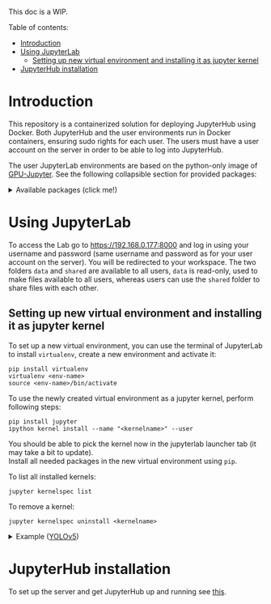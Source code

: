 This doc is a WIP.

Table of contents:
- [Introduction](#introduction)
- [Using JupyterLab](#using-jupyterlab)
  - [Setting up new virtual environment and installing it as jupyter kernel](#setting-up-new-virtual-environment-and-installing-it-as-jupyter-kernel)
- [JupyterHub installation](#jupyterhub-installation)



# Introduction
This repository is a containerized solution for deploying JupyterHub using Docker. Both JupyterHub and the user environments run in Docker containers, ensuring sudo rights for each user. The users must have a user account on the server in order to be able to log into JupyterHub.

The user JupyterLab environments are based on the python-only image of [GPU-Jupyter](https://github.com/iot-salzburg/gpu-jupyter). See the following collapsible section for provided packages:

<details>
    <summary>Available packages (click me!)</summary>

    absl-py==1.4.0
    aiofiles==22.1.0
    aiosqlite==0.18.0
    alembic==1.10.2
    altair==4.2.2
    anyio==3.6.2
    argon2-cffi==21.3.0
    argon2-cffi-bindings==21.2.0
    arrow==1.2.3
    asttokens==2.2.1
    astunparse==1.6.3
    async-generator==1.10
    attrs==22.2.0
    Babel==2.12.1
    backcall==0.2.0
    backports.functools-lru-cache==1.6.4
    beautifulsoup4==4.12.0
    bleach==6.0.0
    blinker==1.5
    bokeh==3.1.0
    boltons==23.0.0
    Bottleneck==1.3.7
    branca==0.6.0
    brotlipy==0.7.0
    cached-property==1.5.2
    cachetools==5.3.0
    certifi==2022.12.7
    certipy==0.1.3
    cffi==1.15.1
    charset-normalizer==3.1.0
    click==8.1.3
    cloudpickle==2.2.1
    colorama==0.4.6
    comm==0.1.3
    conda==23.3.1
    conda-package-handling==2.0.2
    conda_package_streaming==0.7.0
    contourpy==1.0.7
    cryptography==40.0.1
    cycler==0.11.0
    Cython==0.29.33
    cytoolz==0.12.0
    dask==2023.3.0
    debugpy==1.6.6
    decorator==5.1.1
    defusedxml==0.7.1
    dill==0.3.6
    distributed==2023.3.0
    entrypoints==0.4
    exceptiongroup==1.1.1
    executing==1.2.0
    fastjsonschema==2.16.3
    flatbuffers==23.3.3
    flit_core==3.8.0
    fonttools==4.39.3
    fqdn==1.5.1
    fsspec==2023.3.0
    gast==0.4.0
    gitdb==4.0.10
    GitPython==3.1.31
    gmpy2==2.1.2
    google-auth==2.17.1
    google-auth-oauthlib==0.4.6
    google-pasta==0.2.0
    graphviz==0.19.1
    greenlet==2.0.2
    grpcio==1.53.0
    h5py==3.8.0
    HeapDict==1.0.1
    idna==3.4
    imagecodecs==2023.1.23
    imageio==2.27.0
    importlib-metadata==6.1.0
    importlib-resources==5.12.0
    iniconfig==2.0.0
    ipykernel==6.22.0
    ipyleaflet==0.17.2
    ipympl==0.9.3
    ipython==8.12.0
    ipython-genutils==0.2.0
    ipywidgets==8.0.4
    isoduration==20.11.0
    jedi==0.18.2
    Jinja2==3.1.2
    joblib==1.2.0
    json5==0.9.5
    jsonpatch==1.32
    jsonpointer==2.0
    jsonschema==4.17.3
    jupyter_client==8.1.0
    jupyter-contrib-core==0.4.2
    jupyter-contrib-nbextensions==0.7.0
    jupyter_core==5.3.0
    jupyter-events==0.6.3
    jupyter-highlight-selected-word==0.2.0
    jupyter-nbextensions-configurator==0.6.1
    jupyter_server==2.4.0
    jupyter_server_fileid==0.8.0
    jupyter-server-mathjax==0.2.6
    jupyter_server_terminals==0.4.4
    jupyter_server_ydoc==0.8.0
    jupyter-telemetry==0.1.0
    jupyter-ydoc==0.2.3
    jupyterhub==3.1.1
    jupyterlab==3.6.3
    jupyterlab-drawio==0.9.0
    jupyterlab-git==0.41.0
    jupyterlab-pygments==0.2.2
    jupyterlab_server==2.22.0
    jupyterlab-spellchecker==0.7.3
    jupyterlab-widgets==3.0.7
    keras==2.10.0
    Keras-Preprocessing==1.1.2
    kiwisolver==1.4.4
    libclang==16.0.0
    libmambapy==1.4.1
    llvmlite==0.39.1
    locket==1.0.0
    lxml==4.9.2
    lz4==4.3.2
    Mako==1.2.4
    mamba==1.4.1
    Markdown==3.4.3
    MarkupSafe==2.1.2
    matplotlib==3.7.1
    matplotlib-inline==0.1.6
    mistune==2.0.5
    mpmath==1.3.0
    msgpack==1.0.5
    munkres==1.1.4
    nbclassic==0.5.3
    nbclient==0.7.2
    nbconvert==7.2.10
    nbdime==3.1.1
    nbformat==5.8.0
    nest-asyncio==1.5.6
    networkx==3.0
    notebook==6.5.3
    notebook_shim==0.2.2
    numba==0.56.4
    numexpr==2.7.3
    numpy==1.23.5
    oauthlib==3.2.2
    opt-einsum==3.3.0
    packaging==23.0
    pamela==1.0.0
    pandas==2.0.0
    pandocfilters==1.5.0
    parso==0.8.3
    partd==1.3.0
    patsy==0.5.3
    pexpect==4.8.0
    pickleshare==0.7.5
    Pillow==9.4.0
    pip==23.0.1
    pkgutil_resolve_name==1.3.10
    platformdirs==3.2.0
    plotly==5.13.1
    pluggy==1.0.0
    pooch==1.7.0
    prometheus-client==0.16.0
    prompt-toolkit==3.0.38
    protobuf==3.19.6
    psutil==5.9.4
    ptyprocess==0.7.0
    pure-eval==0.2.2
    pyasn1==0.4.8
    pyasn1-modules==0.2.8
    pycosat==0.6.4
    pycparser==2.21
    pycurl==7.45.1
    Pygments==2.14.0
    PyJWT==2.6.0
    pyOpenSSL==23.1.1
    pyparsing==3.0.9
    pyrsistent==0.19.3
    PySocks==1.7.1
    pytest==7.2.2
    python-dateutil==2.8.2
    python-json-logger==2.0.7
    pytz==2023.3
    PyWavelets==1.4.1
    PyYAML==6.0
    pyzmq==25.0.2
    requests==2.28.2
    requests-oauthlib==1.3.1
    rfc3339-validator==0.1.4
    rfc3986-validator==0.1.1
    rise==5.7.1
    rsa==4.9
    ruamel.yaml==0.17.21
    ruamel.yaml.clib==0.2.7
    scikit-image==0.19.3
    scikit-learn==1.2.2
    scipy==1.10.1
    seaborn==0.12.2
    Send2Trash==1.8.0
    setuptools==67.6.1
    six==1.16.0
    smmap==5.0.0
    sniffio==1.3.0
    sortedcontainers==2.4.0
    soupsieve==2.3.2.post1
    SQLAlchemy==2.0.8
    stack-data==0.6.2
    statsmodels==0.13.5
    sympy==1.11.1
    tables==3.7.0
    tblib==1.7.0
    tenacity==8.2.2
    tensorboard==2.10.1
    tensorboard-data-server==0.6.1
    tensorboard-plugin-wit==1.8.1
    tensorflow==2.10.1
    tensorflow-estimator==2.10.0
    tensorflow-io-gcs-filesystem==0.32.0
    termcolor==2.2.0
    terminado==0.17.1
    threadpoolctl==3.1.0
    tifffile==2023.3.21
    tinycss2==1.2.1
    tomli==2.0.1
    toolz==0.12.0
    torch==1.13.1+cu116
    torchaudio==0.13.1+cu116
    torchvision==0.14.1+cu116
    torchviz==0.0.2
    tornado==6.2
    tqdm==4.65.0
    traitlets==5.9.0
    traittypes==0.2.1
    typing_extensions==4.5.0
    tzdata==2023.3
    unicodedata2==15.0.0
    uri-template==1.2.0
    urllib3==1.26.15
    wcwidth==0.2.6
    webcolors==1.13
    webencodings==0.5.1
    websocket-client==1.5.1
    Werkzeug==2.2.3
    wheel==0.40.0
    widgetsnbextension==4.0.7
    wrapt==1.15.0
    xlrd==2.0.1
    xyzservices==2023.2.0
    y-py==0.5.9
    ypy-websocket==0.8.2
    zict==2.2.0
    zipp==3.15.0
    zstandard==0.19.0
</details>


# Using JupyterLab
To access the Lab go to https://192.168.0.177:8000 and log in using your username and password (same username and password as for your user account on the server). You will be redirected to your workspace. The two folders `data` and `shared` are available to all users, `data` is read-only, used to make files available to all users, whereas users can use the `shared` folder to share files with each other.

## Setting up new virtual environment and installing it as jupyter kernel
To set up a new virtual environment, you can use the terminal of JupyterLab to install `virtualenv`, create a new environment and activate it:
```
pip install virtualenv
virtualenv <env-name>
source <env-name>/bin/activate
```
To use the newly created virtual environment as a jupyter kernel, perform following steps:
```
pip install jupyter
ipython kernel install --name "<kernelname>" --user
```
You should be able to pick the kernel now in the jupyterlab launcher tab (it may take a bit to update).  
Install all needed packages in the new virtual environment using `pip`. 

To list all installed kernels:
```
jupyter kernelspec list
```
To remove a kernel:
```
jupyter kernelspec uninstall <kernelname>
```

<details>
    <summary>Example (<a href="[url](https://github.com/ultralytics/yolov5)">YOLOv5</a>)</summary>
    In terminal:

    pip install virtualenv
    virtualenv yolov5env
    source yolov5env/bin/activate
    git clone https://github.com/ultralytics/yolov5
    cd yolov5
    pip install -r requirements.txt
    pip install jupyter
    ipython kernel install --name "YOLOv5" --user

Use the provided Jupyter Notebook `/shared/yolov5_test.ipynb` to test the installation.
</details>

# JupyterHub installation
To set up the server and get JupyterHub up and running see [this](doc/Server_JupyterHub_Setup.md).